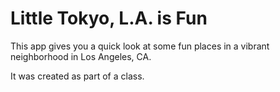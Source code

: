 # Little Tokyo, L.A. is Fun

This app gives you a quick look at some fun places in a vibrant neighborhood in Los Angeles, CA.

It was created as part of a class.

##

